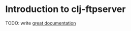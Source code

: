 # Introduction to clj-ftpserver

TODO: write [great documentation](http://jacobian.org/writing/what-to-write/)
